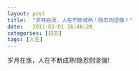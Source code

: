 ```yaml
---
layout: post
title:  "岁月在涨，人在不断成熟！隐忍则坚强！"
date:   2011-03-01 16:46:20
categories: [日志]
tags: [人生]
---
```


岁月在涨，人在不断成熟!隐忍则坚强!